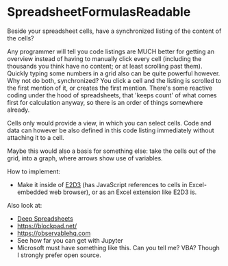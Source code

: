 # SpreadsheetFormulasReadable
Beside your spreadsheet cells, have a synchronized listing of the content of the cells?

Any programmer will tell you code listings are MUCH better for getting an overview instead of having to manually click every cell (including the thousands you think have no content; or at least scrolling past them). Quickly typing some numbers in a grid also can be quite powerful however. Why not do both, synchronized? You click a cell and the listing is scrolled to the first mention of it, or creates the first mention. There's some reactive coding under the hood of spreadsheets, that 'keeps count' of what comes first for calculation anyway, so there is an order of things somewhere already.

Cells only would provide a view, in which you can select cells. Code and data can however be also defined in this code listing immediately without attaching it to a cell.

Maybe this would also a basis for something else: take the cells out of the grid, into a graph, where arrows show use of variables.

How to implement:
- Make it inside of [E2D3](https://e2d3.org) (has JavaScript references to cells in Excel-embedded web browser), or as an Excel extension like E2D3 is.

Also look at:
- [Deep Spreadsheets](https://gitlab.com/muishkin/mwnci---deep-spreadsheets/)
- https://blockpad.net/
- https://observablehq.com
- See how far you can get with Jupyter
- Microsoft must have something like this. Can you tell me? VBA? Though I strongly prefer open source.

